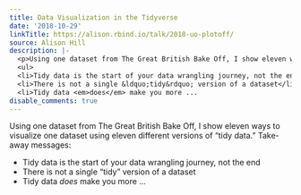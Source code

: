 ```yaml
---
title: Data Visualization in the Tidyverse
date: '2018-10-29'
linkTitle: https://alison.rbind.io/talk/2018-uo-plotoff/
source: Alison Hill
description: |-
  <p>Using one dataset from The Great British Bake Off, I show eleven ways to visualize one dataset using eleven different versions of &ldquo;tidy data.&rdquo; Take-away messages:</p>
  <ul>
  <li>Tidy data is the start of your data wrangling journey, not the end</li>
  <li>There is not a single &ldquo;tidy&rdquo; version of a dataset</li>
  <li>Tidy data <em>does</em> make you more ...
disable_comments: true
---
```

<p>Using one dataset from The Great British Bake Off, I show eleven ways to visualize one dataset using eleven different versions of &ldquo;tidy data.&rdquo; Take-away messages:</p>
<ul>
<li>Tidy data is the start of your data wrangling journey, not the end</li>
<li>There is not a single &ldquo;tidy&rdquo; version of a dataset</li>
<li>Tidy data <em>does</em> make you more ...